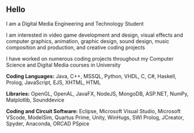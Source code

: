 ## Hello 

<!--
**malikahafez/malikahafez** is a ✨ _special_ ✨ repository because its `README.md` (this file) appears on your GitHub profile.

Here are some ideas to get you started:

- 🔭 I’m currently working on ...
- 🌱 I’m currently learning ...
- 👯 I’m looking to collaborate on ...
- 🤔 I’m looking for help with ...
- 💬 Ask me about ...
- 📫 How to reach me: ...
- 😄 Pronouns: ...
- ⚡ Fun fact: ...
-->
I am a Digital Media Engineering and Technology Student

I am interested in video game development and design, visual effects and computer graphics, animation, graphic design, sound design, music composition and production, and creative coding projects

I have worked on numerous coding projects throughout my Computer Science and Digital Media courses in University

**Coding Languages:** Java, C++, MSSQL, Python, VHDL, C, C#, Haskell, Prolog, JavaScript, EJS, XHTML, HTML

**Libraries:** OpenGL, OpenAL, JavaFX, NodeJS, MongoDB, ASP.NET, NumPy, Matplotlib, Sounddevice

**Coding and Circuit Software:** Eclipse, Microsoft Visual Studio, Microsoft VScode, ModelSim, Quartus Prime, Unity, WinHugs, SWI Prolog, JCreator, Spyder, Anaconda, ORCAD PSpice 



